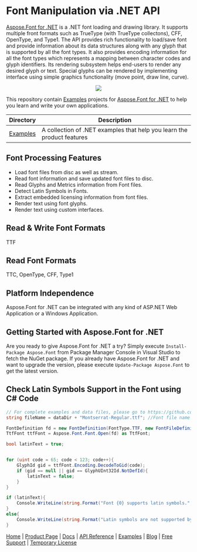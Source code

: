 # Font Manipulation via .NET API

[Aspose.Font for .NET](https://products.aspose.com/font/net) is a .NET font loading and drawing library. It supports multiple front formats such as TrueType (with TrueType collectons), CFF, OpenType, and Type1. The API provides rich functionality to load/save font and provide information about its data structures along with any glyph that is supported by all the font types. It also provides encoding information for all the font types which represents a mapping between character codes and glyph identifiers. Its rendering subsystem helps end-users to render any desired glyph or text. Special glyphs can be rendered by implementing interface using simple graphics functionality (move point, draw line, curve).

<p align="center">

  <a title="Download complete Aspose.Font for .NET source code" href="https://github.com/aspose-Font/Aspose.Font-for-.NET/archive/master.zip">
	<img src="https://raw.github.com/AsposeExamples/java-examples-dashboard/master/images/downloadZip-Button-Large.png" />
  </a>
</p>

This repository contain [Examples](Examples) projects for [Aspose.Font for .NET](https://products.aspose.com/Font/net) to help you learn and write your own applications.

Directory | Description
--------- | -----------
[Examples](Examples)  | A collection of .NET examples that help you learn the product features

## Font Processing Features

- Load font files from disc as well as stream.
- Read font information and save updated font files to disc.
- Read Glyphs and Metrics information from Font files.
- Detect Latin Symbols in Fonts.
- Extract embedded licensing information from font files.
- Render text using font glyphs.
- Render text using custom interfaces.

## Read & Write Font Formats

TTF

## Read Font Formats

TTC, OpenType, CFF, Type1

## Platform Independence

Aspose.Font for .NET can be integrated with any kind of ASP.NET Web Application or a Windows Application.

## Getting Started with Aspose.Font for .NET

Are you ready to give Aspose.Font for .NET a try? Simply execute `Install-Package Aspose.Font` from Package Manager Console in Visual Studio to fetch the NuGet package. If you already have Aspose.Font for .NET and want to upgrade the version, please execute `Update-Package Aspose.Font` to get the latest version.

## Check Latin Symbols Support in the Font using C# Code

```csharp
// For complete examples and data files, please go to https://github.com/aspose-font/Aspose.Font-for-.NET
string fileName = dataDir + "Montserrat-Regular.ttf"; //Font file name with full path

FontDefinition fd = new FontDefinition(FontType.TTF, new FontFileDefinition("ttf", new FileSystemStreamSource(fileName)));
TtfFont ttfFont = Aspose.Font.Font.Open(fd) as TtfFont;

bool latinText = true;


for (uint code = 65; code < 123; code++){
    GlyphId gid = ttfFont.Encoding.DecodeToGid(code);
    if (gid == null || gid == GlyphUInt32Id.NotDefId){
        latinText = false;
    }
}

if (latinText){
    Console.WriteLine(string.Format("Font {0} supports latin symbols.", ttfFont.FontName));
}
else{
    Console.WriteLine(string.Format("Latin symbols are not supported by font {0}.", ttfFont.FontName));
}
```

[Home](https://www.aspose.com/) | [Product Page](https://products.aspose.com/font/net) | [Docs](https://docs.aspose.com/font/net/) | [API Reference](https://apireference.aspose.com/font/net) | [Examples](https://github.com/aspose-font/Aspose.Font-for-.NET/tree/master/Examples) | [Blog](https://blog.aspose.com/category/font/) | [Free Support](https://forum.aspose.com/c/font) | [Temporary License](https://purchase.aspose.com/temporary-license)

